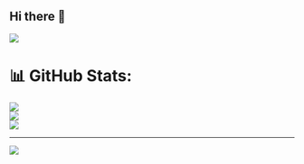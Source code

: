 ## Hi there 👋

<a href="https://visitcount.itsvg.in">
  <img src="https://visitcount.itsvg.in/api?id=duchunggg02&label=Profile%20Views&color=1&icon=5&pretty=true" />
</a>

# 📊 GitHub Stats:
![](https://github-readme-stats.vercel.app/api?username=duchunggg02&theme=dark&hide_border=false&include_all_commits=false&count_private=false)<br/>
![](https://github-readme-streak-stats.herokuapp.com/?user=duchunggg02&theme=dark&hide_border=false)<br/>
![](https://github-readme-stats.vercel.app/api/top-langs/?username=duchunggg02&theme=dark&hide_border=false&include_all_commits=false&count_private=false&layout=compact)

---
[![](https://visitcount.itsvg.in/api?id=duchunggg02&icon=0&color=0)](https://visitcount.itsvg.in)

<!-- Proudly created with GPRM ( https://gprm.itsvg.in ) -->
